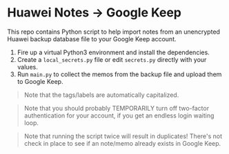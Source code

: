 # Huawei Notes -> Google Keep

This repo contains Python script to help import notes from an unencrypted Huawei backup database file to your Google Keep account.

1. Fire up a virtual Python3 environment and install the dependencies.
2. Create a `local_secrets.py` file or edit `secrets.py` directly with your values.
3. Run `main.py` to collect the memos from the backup file and upload them to Google Keep.

> Note that the tags/labels are automatically capitalized. 

> Note that you should probably TEMPORARILY turn off two-factor authentication for your account, if you get an endless login waiting loop.

> Note that running the script twice will result in duplicates! There's not check in place to see if an note/memo already exists in Google Keep.